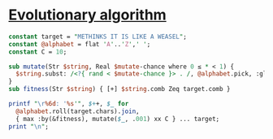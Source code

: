 [1]: https://rosettacode.org/wiki/Evolutionary_algorithm

# [Evolutionary algorithm][1]



```perl
constant target = "METHINKS IT IS LIKE A WEASEL";
constant @alphabet = flat 'A'..'Z',' ';
constant C = 10;

sub mutate(Str $string, Real $mutate-chance where 0 ≤ * < 1) {
  $string.subst: /<?{ rand < $mutate-chance }> . /, @alphabet.pick, :global
}
sub fitness(Str $string) { [+] $string.comb Zeq target.comb }

printf "\r%6d: '%s'", $++, $_ for
  @alphabet.roll(target.chars).join,
  { max :by(&fitness), mutate($_, .001) xx C } ... target;
print "\n";
```
